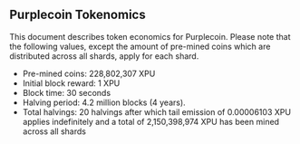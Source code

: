 ## Purplecoin Tokenomics
This document describes token economics for Purplecoin. Please note that the following values, except the amount of pre-mined coins which are distributed across all shards, apply for each shard.
* Pre-mined coins: 228,802,307 XPU
* Initial block reward: 1 XPU
* Block time: 30 seconds
* Halving period: 4.2 million blocks (4 years).
* Total halvings: 20 halvings after which tail emission of 0.00006103 XPU applies indefinitely and a total of 2,150,398,974 XPU has been mined across all shards
